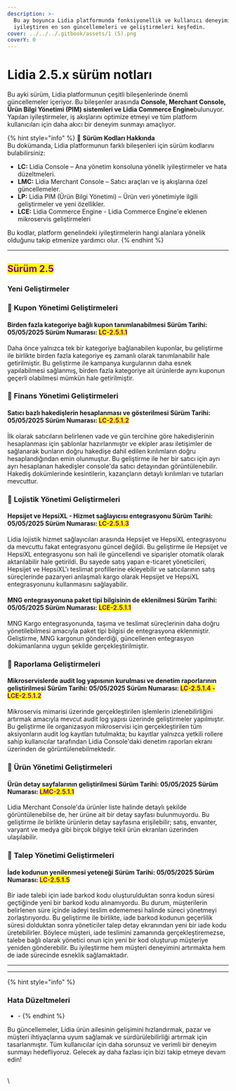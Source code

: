 ```yaml
---
description: >-
  Bu ay boyunca Lidia platformunda fonksiyonellik ve kullanıcı deneyimini
  iyileştiren en son güncellemeleri ve geliştirmeleri keşfedin.
cover: ../../../.gitbook/assets/1 (5).png
coverY: 0
---
```


# Lidia 2.5.x sürüm notları

Bu ayki sürüm, Lidia platformunun çeşitli bileşenlerinde önemli güncellemeler içeriyor. Bu bileşenler arasında **Console, Merchant Console, Ürün Bilgi Yönetimi (PIM) sistemleri ve Lidia Commerce Engine**bulunuyor. Yapılan iyileştirmeler, iş akışlarını optimize etmeyi ve tüm platform kullanıcıları için daha akıcı bir deneyim sunmayı amaçlıyor.

{% hint style="info" %}
🔎 **Sürüm Kodları Hakkında**\
Bu dokümanda, Lidia platformunun farklı bileşenleri için sürüm kodlarını bulabilirsiniz:

* **LC:** Lidia Console – Ana yönetim konsoluna yönelik iyileştirmeler ve hata düzeltmeleri.
* **LMC:** Lidia Merchant Console – Satıcı araçları ve iş akışlarına özel güncellemeler.
* **LP:** Lidia PIM (Ürün Bilgi Yönetimi) – Ürün veri yönetimiyle ilgili geliştirmeler ve yeni özellikler.
* **LCE:** Lidia Commerce Engine - Lidia Commerce Engine'e eklenen mikroservis geliştirmeleri

Bu kodlar, platform genelindeki iyileştirmelerin hangi alanlara yönelik olduğunu takip etmenize yardımcı olur.
{% endhint %}

***

## <mark style="color:purple;">**Sürüm 2.5**</mark>

### Yeni Geliştirmeler

### 🎯 **Kupon Yönetimi Geliştirmeleri**

#### Birden fazla kategoriye bağlı kupon tanımlanabilmesi Sürüm Tarihi: 05/05/2025 Sürüm Numarası: <mark style="color:purple;">LC-2.5.1.1</mark>

Daha önce yalnızca tek bir kategoriye bağlanabilen kuponlar, bu geliştirme ile birlikte birden fazla kategoriye eş zamanlı olarak tanımlanabilir hale getirilmiştir. Bu geliştirme ile kampanya kurgularının daha esnek yapılabilmesi sağlanmış, birden fazla kategoriye ait ürünlerde aynı kuponun geçerli olabilmesi mümkün hale getirilmiştir.



### 🎯 **Finans Yönetimi Geliştirmeleri**

#### Satıcı bazlı hakedişlerin hesaplanması ve gösterilmesi Sürüm Tarihi: 05/05/2025 Sürüm Numarası: <mark style="color:purple;">LC-2.5.1.2</mark>

İlk olarak satıcıların belirlenen vade ve gün tercihine göre hakedişlerinin hesaplanması için şablonlar hazırlanmıştır ve ekipler arası iletişimler de sağlanarak bunların doğru hakedişe dahil edilen kırılımların doğru hesaplandığından emin olunmuştur. Bu geliştirme ile her bir satıcı için ayrı ayrı hesaplanan hakedişler console'da satıcı detayından görüntülenebilir. Hakediş dokümlerinde kesintilerin, kazançların detaylı kırılımları ve tutarları mevcuttur.



### 🎯 **Lojistik Yönetimi Geliştirmeleri**

#### **Hepsijet ve HepsiXL - Hizmet sağlayıcısı entegrasyonu** Sürüm Tarihi: 05/05/2025 Sürüm Numarası: <mark style="color:purple;">LC-2.5.1.3</mark>

Lidia lojistik hizmet sağlayıcıları arasında Hepsijet ve HepsiXL entegrasyonu da mevcuttu fakat entegrasyonu güncel değildi. Bu geliştirme ile Hepsijet ve HepsiXL entegrasyonu son hali ile güncellendi ve siparişler otomatik olarak aktarılabilir hale getirildi. Bu sayede satış yapan e-ticaret yöneticileri, Hepsijet ve HepsiXL'ı  teslimat profillerine ekleyebilir ve satıcılarının satış süreçlerinde pazaryeri anlaşmalı kargo olarak Hepsijet ve HepsiXL entegrasyonunu kullanmasını sağlayabilir.



#### **MNG entegrasyonuna paket tipi bilgisinin de eklenilmesi** Sürüm Tarihi: 05/05/2025 Sürüm Numarası: <mark style="color:purple;">LCE-2.5.1.1</mark>

MNG Kargo entegrasyonunda, taşıma ve teslimat süreçlerinin daha doğru yönetilebilmesi amacıyla paket tipi bilgisi de entegrasyona eklenmiştir. Geliştirme, MNG kargonun gönderdiği, güncellenen entegrasyon dokümanlarına uygun şekilde gerçekleştirilmiştir.&#x20;



### 🎯 **Raporlama Geliştirmeleri**

#### Mikroservislerde audit log yapısının kurulması ve denetim raporlarının geliştirilmesi Sürüm Tarihi: 05/05/2025 Sürüm Numarası: <mark style="color:purple;">LC-2.5.1.4 - LCE-2.5.1.2</mark>

Mikroservis mimarisi üzerinde gerçekleştirilen işlemlerin izlenebilirliğini artırmak amacıyla mevcut audit log yapısı üzerinde geliştirmeler yapılmıştır. Bu geliştirme ile organizasyon mikroservisi için gerçekleştirilen tüm aksiyonların audit log kayıtları tutulmakta; bu kayıtlar yalnızca yetkili rollere sahip kullanıcılar tarafından Lidia Console'daki denetim raporları ekranı üzerinden de görüntülenebilmektedir.



### 🎯 **Ürün Yönetimi Geliştirmeleri**

#### Ürün detay sayfalarının geliştirilmesi Sürüm Tarihi: 05/05/2025 Sürüm Numarası: <mark style="color:purple;">LMC-2.5.1.1</mark>

Lidia Merchant Console'da ürünler liste halinde detaylı şekilde görüntülenebilse de, her ürüne ait bir detay sayfası bulunmuyordu. Bu geliştirme ile birlikte ürünlerin detay sayfasına erişilebilir; satış, envanter, varyant ve medya gibi birçok bilgiye tekil ürün ekranları üzerinden ulaşılabilir.





### 🎯 **Talep Yönetimi Geliştirmeleri**



#### İade kodunun yenilenmesi yeteneği Sürüm Tarihi: 05/05/2025 Sürüm Numarası: <mark style="color:purple;">LC-2.5.1.5</mark>

Bir iade talebi için iade barkod kodu oluşturulduktan sonra kodun süresi geçtiğinde yeni bir barkod kodu alınamıyordu. Bu durum, müşterilerin belirlenen süre içinde iadeyi teslim edememesi halinde süreci yönetmeyi zorlaştırıyordu. Bu geliştirme ile birlikte, iade barkod kodunun geçerlilik süresi dolduktan sonra yöneticiler talep detay ekranından yeni bir iade kodu üretebilirler. Böylece müşteri, iade teslimini zamanında gerçekleştiremezse, talebe bağlı olarak yönetici onun için yeni bir kod oluşturup müşteriye yeniden gönderebilir. Bu iyileştirme hem müşteri deneyimini artırmakta hem de iade sürecinde esneklik sağlamaktadır.

***



***

{% hint style="info" %}
### **Hata Düzeltmeleri**

* \-
{% endhint %}





Bu güncellemeler, Lidia ürün ailesinin gelişimini hızlandırmak, pazar ve müşteri ihtiyaçlarına uyum sağlamak ve sürdürülebilirliği artırmak için tasarlanmıştır. Tüm kullanıcılar için daha sorunsuz ve verimli bir deneyim sunmayı hedefliyoruz. Gelecek ay daha fazlası için bizi takip etmeye devam edin!



\
\
